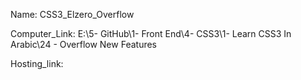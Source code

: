 
Name: CSS3_Elzero_Overflow

Computer_Link: E:\5- GitHub\1- Front End\4- CSS3\1- Learn CSS3 In Arabic\24 - Overflow New Features

Hosting_link:

